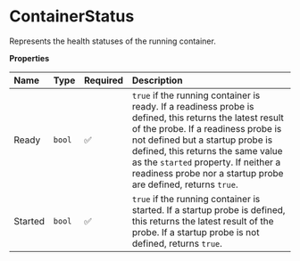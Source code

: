# ContainerStatus

Represents the health statuses of the running container.

**Properties**

| Name    | Type   | Required | Description                                                                                                                                                                                                                                                                                                                      |
| :------ | :----- | :------- | :------------------------------------------------------------------------------------------------------------------------------------------------------------------------------------------------------------------------------------------------------------------------------------------------------------------------------- |
| Ready   | `bool` | ✅       | `true` if the running container is ready. If a readiness probe is defined, this returns the latest result of the probe. If a readiness probe is not defined but a startup probe is defined, this returns the same value as the `started` property. If neither a readiness probe nor a startup probe are defined, returns `true`. |
| Started | `bool` | ✅       | `true` if the running container is started. If a startup probe is defined, this returns the latest result of the probe. If a startup probe is not defined, returns `true`.                                                                                                                                                       |
